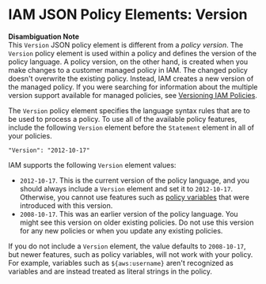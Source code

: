 # IAM JSON Policy Elements: Version<a name="reference_policies_elements_version"></a>

**Disambiguation Note**  
This `Version` JSON policy element is different from a *policy version*\. The `Version` policy element is used within a policy and defines the version of the policy language\. A policy version, on the other hand, is created when you make changes to a customer managed policy in IAM\. The changed policy doesn't overwrite the existing policy\. Instead, IAM creates a new version of the managed policy\. If you were searching for information about the multiple version support available for managed policies, see [Versioning IAM Policies](access_policies_managed-versioning.md)\.

The `Version` policy element specifies the language syntax rules that are to be used to process a policy\. To use all of the available policy features, include the following `Version` element before the `Statement` element in all of your policies\.

```
"Version": "2012-10-17"
```

IAM supports the following `Version` element values:
+ `2012-10-17`\. This is the current version of the policy language, and you should always include a `Version` element and set it to `2012-10-17`\. Otherwise, you cannot use features such as [policy variables](reference_policies_variables.md) that were introduced with this version\.
+ `2008-10-17`\. This was an earlier version of the policy language\. You might see this version on older existing policies\. Do not use this version for any new policies or when you update any existing policies\. 

If you do not include a `Version` element, the value defaults to `2008-10-17`, but newer features, such as policy variables, will not work with your policy\. For example, variables such as `${aws:username}` aren't recognized as variables and are instead treated as literal strings in the policy\.